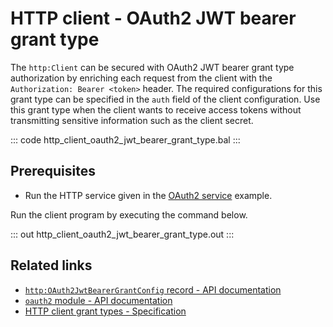 # HTTP client - OAuth2 JWT bearer grant type

The `http:Client` can be secured with OAuth2 JWT bearer grant type authorization by enriching each request from the client with the `Authorization: Bearer <token>` header. The required configurations for this grant type can be specified in the `auth` field of the client configuration. Use this grant type when the client wants to receive access tokens without transmitting sensitive information such as the client secret.

::: code http_client_oauth2_jwt_bearer_grant_type.bal :::

## Prerequisites
- Run the HTTP service given in the [OAuth2 service](/learn/by-example/http-service-oauth2/) example.

Run the client program by executing the command below.

::: out http_client_oauth2_jwt_bearer_grant_type.out :::

## Related links
- [`http:OAuth2JwtBearerGrantConfig` record - API documentation](https://lib.ballerina.io/ballerina/http/latest/records/OAuth2JwtBearerGrantConfig)
- [`oauth2` module - API documentation](https://lib.ballerina.io/ballerina/oauth2/latest/)
- [HTTP client grant types - Specification](/spec/http/#9129-client---grant-types-oauth2)

